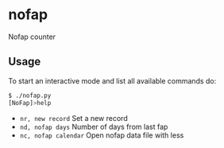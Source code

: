 # nofap

Nofap counter 

## Usage 
To start an interactive mode and list all available commands do:
```sh
$ ./nofap.py
[NoFap]>help
```
* `nr, new record`           Set a new record 
* `nd, nofap days`           Number of days from last fap 
* `nc, nofap calendar`       Open nofap data file with less
